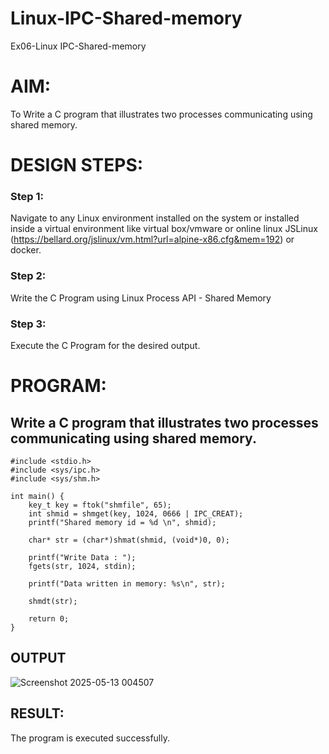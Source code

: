 # Linux-IPC-Shared-memory
Ex06-Linux IPC-Shared-memory

# AIM:
To Write a C program that illustrates two processes communicating using shared memory.

# DESIGN STEPS:

### Step 1:

Navigate to any Linux environment installed on the system or installed inside a virtual environment like virtual box/vmware or online linux JSLinux (https://bellard.org/jslinux/vm.html?url=alpine-x86.cfg&mem=192) or docker.

### Step 2:

Write the C Program using Linux Process API - Shared Memory

### Step 3:

Execute the C Program for the desired output. 

# PROGRAM:

## Write a C program that illustrates two processes communicating using shared memory.
```
#include <stdio.h>
#include <sys/ipc.h>
#include <sys/shm.h>

int main() {
    key_t key = ftok("shmfile", 65);
    int shmid = shmget(key, 1024, 0666 | IPC_CREAT);
    printf("Shared memory id = %d \n", shmid);

    char* str = (char*)shmat(shmid, (void*)0, 0);

    printf("Write Data : ");
    fgets(str, 1024, stdin);

    printf("Data written in memory: %s\n", str);

    shmdt(str);

    return 0;
}
```
## OUTPUT
![Screenshot 2025-05-13 004507](https://github.com/user-attachments/assets/24ede9c8-ebdd-47d0-97df-4c322e233f43)


## RESULT:
The program is executed successfully.
